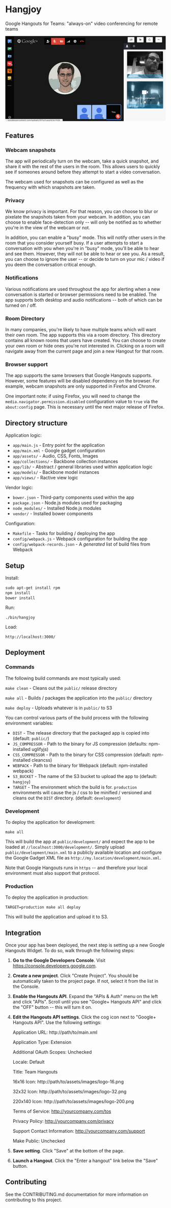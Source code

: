 # Hangjoy

Google Hangouts for Teams: "always-on" video conferencing for remote teams

![](app/assets/images/screenshot.png)

## Features

### Webcam snapshots

The app will periodically turn on the webcam, take a quick snapshot, and share
it with the rest of the users in the room.  This allows users to quickly see
if someones around before they attempt to start a video conversation.

The webcam used for snapshots can be configured as well as the frequency with
which snapshots are taken.

### Privacy

We know privacy is important.  For that reason, you can choose to blur or
pixelate the snapshots taken from your webcam.  In addition, you can choose to
enable face-detection only -- will only be notified as to whether you're in the
view of the webcam or not.

In addition, you can enable a "busy" mode.  This will notify other users in the
room that you consider yourself busy.  If a user attempts to start a conversation
with you when you're in "busy" mode, you'll be able to hear and see them.
However, they will not be able to hear or see you.  As a result, you can choose
to ignore the user -- or decide to turn on your mic / video if you deem the
conversation critical enough.

### Notifications

Various notifications are used throughout the app for alerting when a new
conversation is started or browser permissions need to be enabled.  The app
supports both desktop and audio notifications -- both of which can be turned
on / off.

### Room Directory

In many companies, you're likely to have multiple teams which will want their
own room.  The app supports this via a room directory.  This directory contains
all known rooms that users have created.  You can choose to create your own
room or hide ones you're not interested in.  Clicking on a room will navigate
away from the current page and join a new Hangout for that room.

### Browser support

The app supports the same browsers that Google Hangouts supports.  However, some
features will be disabled dependency on the browser.  For example, webcam snapshots
are only supported in Firefox and Chrome.

One important note: if using Firefox, you will need to change the `media.navigator.permission.disabled`
configuration value to `true` via the `about:config` page.  This is necessary
until the next major release of Firefox.

## Directory structure

Application logic:
* `app/main.js` - Entry point for the application
* `app/main.xml` - Google gadget configuration
* `app/assets/` - Audio, CSS, Fonts, Images
* `app/collections/` - Backbone collection instances
* `app/lib/` - Abstract / general libraries used within application logic
* `app/models/` - Backbone model instances
* `app/views/` - Ractive view logic

Vendor logic:
* `bower.json` - Third-party components used within the app
* `package.json` - Node.js modules used for packaging
* `node_modules/` - Installed Node.js modules
* `vendor/` - Installed bower components

Configuration:
* `Makefile` - Tasks for building / deploying the app
* `config/webpack.js` - Webpack configuration for building the app
* `config/webpack-records.json` - A *generated* list of build files from Webpack

## Setup

Install:

```
sudo apt-get install rpm
npm install
bower install
```

Run:

```
./bin/hangjoy
```

Load:

```
http://localhost:3000/
```

## Deployment

### Commands

The following build commands are most typically used:

`make clean` - Cleans out the `public/` release directory

`make all` - Builds / packages the application into the `public/` directory

`make deploy` - Uploads whatever is in `public/` to S3

You can control various parts of the build process with the following environment
variables:
* `DIST` - The release directory that the packaged app is copied into (default: `public/`)
* `JS_COMPRESSOR` - Path to the binary for JS compression (defaults: npm-installed uglifyjs)
* `CSS_COMPRESSOR` - Path to the binary for CSS compression (default: npm-installed cleancss)
* `WEBPACK` - Path to the binary for Webpack (default: npm-installed webpack)
* `S3_BUCKET` - The name of the S3 bucket to upload the app to (default: `hangjoy`)
* `TARGET` - The environment which the build is for.  `production` environments will cause
  the js / css to be minified / versioned and cleans out the `DIST` directory.  (default: `development`)

### Development

To deploy the application for development:

```
make all
```

This will build the app at `public/development/` and expect the app to be loaded
at `//localhost:3000/development/`.  Simply upload `public/development/main.xml`
to a publicly available location and configure the Google Gadget XML file as
`http://my.location/development/main.xml`.

Note that Google Hangouts runs in `https` -- and therefore your local environment
must also support that protocol.

### Production

To deploy the application in production:

```
TARGET=production make all deploy
```

This will build the application and upload it to S3.

## Integration

Once your app has been deployed, the next step is setting up a new Google Hangouts
Widget.  To do so, walk through the following steps:

1. **Go to the Google Developers Console**.  Visit https://console.developers.google.com.
2. **Create a new project**.  Click "Create Project".  You should be automatically
   taken to the project page.  If not, select it from the list in the Console.
3. **Enable the Hangouts API**.  Expand the "APIs & Auth" menu on the left and click "APIs".
   Scroll until you see "Google+ Hangouts API" and click the "OFF" button -- this will turn
   it on.
4. **Edit the Hangouts API settings**. Click the cog icon next to "Google+ Hangouts API".
   Use the following settings:

   Application URL: http://path/to/main.xml

   Application Type: Extension

   Additional OAuth Scopes: Unchecked

   Locale: Default

   Title: Team Hangouts

   16x16 Icon: http://path/to/assets/images/logo-16.png

   32x32 Icon: http://path/to/assets/images/logo-32.png

   220x140 Icon: http://path/to/assets/images/logo-200.png

   Terms of Service: http://yourcompany.com/tos

   Privacy Policy: http://yourcompany.com/privacy

   Support Contact Information: http://yourcompany.com/support

   Make Public: Unchecked
5. **Save setting**. Click "Save" at the bottom of the page.
6. **Launch a Hangout**.  Click the "Enter a hangout" link below the "Save" button.

## Contributing

See the CONTRIBUTING.md documentation for more information on contributing to
this project.